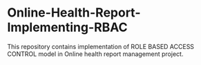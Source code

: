# Online-Health-Report-Implementing-RBAC
This repository contains implementation of ROLE BASED ACCESS CONTROL model in Online health report management project.
